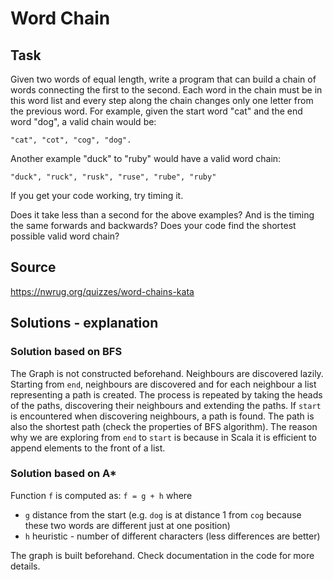 # Word Chain

## Task
Given two words of equal length, write a program that can build a chain of words connecting the first to the second. 
Each word in the chain must be in this word list and every step along the chain changes only one letter from the previous word.
For example, given the start word "cat" and the end word "dog", a valid chain would be:
```
"cat", "cot", "cog", "dog".
```
Another example "duck" to "ruby" would have a valid word chain:
```
"duck", "ruck", "rusk", "ruse", "rube", "ruby"
```
If you get your code working, try timing it. 

Does it take less than a second for the above examples? 
And is the timing the same forwards and backwards? 
Does your code find the shortest possible valid word chain?

## Source
https://nwrug.org/quizzes/word-chains-kata

## Solutions - explanation
### Solution based on BFS
The Graph is not
constructed beforehand. Neighbours are discovered lazily.
Starting from `end`, neighbours are discovered and for each neighbour a list representing
a path is created. The process is repeated by taking the heads of the paths, discovering their
neighbours and extending the paths. If `start` is encountered when discovering neighbours, a path is found.
The path is also the shortest path (check the properties of BFS algorithm).
The reason why we are exploring from `end` to `start` is because in Scala it is efficient to append elements to 
the front of a list.

### Solution based on A*
Function `f` is computed as:
`f = g + h`
where
* `g` distance from the start (e.g. `dog` is at distance 1 from `cog` because these two words are different just
at one position)
* `h` heuristic - number of different characters (less differences are better)

The graph is built beforehand. Check documentation in the code for more details.

